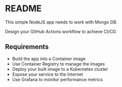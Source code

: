 # README

This simple NodeJS app needs to work with Mongo DB.

Design your GitHub Actions workflow to achieve CI/CD.

## Requirements

* Build the app into a Container image
* Use Container Registry to manage the images
* Deploy your built image to a Kubernetes cluster
* Expose your service to the Internet
* Use Grafana to monitor performance metrics
